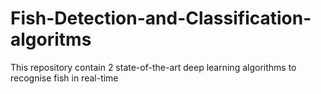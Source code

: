 # Fish-Detection-and-Classification-algoritms
This repository contain 2 state-of-the-art deep learning algorithms to recognise fish in real-time
